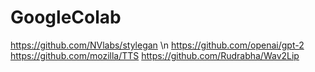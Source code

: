 # GoogleColab
https://github.com/NVlabs/stylegan \n
https://github.com/openai/gpt-2
https://github.com/mozilla/TTS
https://github.com/Rudrabha/Wav2Lip

